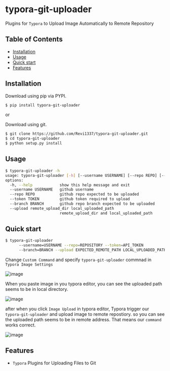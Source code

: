 # typora-git-uploader

Plugins for `Typora` to Upload Image Automatically to Remote Repository

## Table of Contents

  * [Installation](#installation)
  * [Usage](#Usage)
  * [Quick start](#quick-start)
  * [Features](#features)
  
## Installation

Download using pip via PYPI.

```bash
$ pip install typora-git-uploader
```

or 

Download using git.

```bash
$ git clone https://github.com/Revi1337/typora-git-uploader.git
$ cd typora-git-uploader
$ python setup.py install
```

## Usage

```bash
$ typora-git-uploader -h
usage: typora-git-uploader [-h] [--username USERNAME] [--repo REPO] [--token TOKEN] [--branch BRANCH] [--upload remote_upload_dir local_uploaded_path]
options:
  -h, --help            show this help message and exit
  --username USERNAME   github username
  --repo REPO           github repo expected to be uploaded
  --token TOKEN         github token required to upload
  --branch BRANCH       github repo branch expected to be uploaded
  --upload remote_upload_dir local_uploaded_path
                        remote_upload_dir and local_uploaded_path
```

## Quick start

```bash
$ typora-git-uploader 
      --username=USERNAME --repo=REPOSITORY --token=API_TOKEN 
      --branch=BRANCH --upload EXPECTED_REMOTE_PATH LOCAL_UPLOADED_PATH     
```

Change `Custom Command` and specify `typora-git-uploader` commnad in `Typora Image Settings`


![image](https://github.com/Revi1337/BlogImageFactory/assets/86167726/d6384472-945e-4ada-9bfa-0daffdcb4b29)

When you paste image in you typora editor, you can see the uploaded path seems to be in local directory.

![image](https://github.com/Revi1337/BlogImageFactory/assets/86167726/a171bf05-876c-4d9a-887f-1903c622bfcc)

after when you click `Image Upload` in typora editor, Typora trigger our `typora-git-uploader` and upload image to remote repostiory.
so you can see the uploaded path seems to be in remote address.
That means our `command` works correct.

![image](https://github.com/Revi1337/BlogImageFactory/assets/86167726/55fa31c1-588c-421f-a27c-64a8410f4e92)

## Features

  * `Typora` Plugins for Uploading Files to Git
